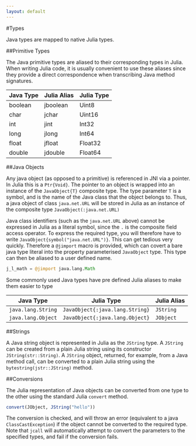 ```yaml
---
layout: default
---
```


#Types

Java types are mapped to native Julia types.

##Primitive Types

The Java primitive types are aliased to their corresponding types in Julia. When writing Julia code, it is usually convenient to use these aliases since they provide a direct correspondence when transcribing Java method signatures.

| Java Type        | Julia Alias           | Julia Type  |
| ------------- |-------------| -----|
| boolean      | jboolean | Uint8 |
| char      | jchar      |  Uint16  |
| int | jint      |    Int32 |
| long | jlong      |    Int64 |
| float | jfloat      |    Float32 |
| double | jdouble      |    Float64 |

##Java Objects

Any java object (as opposed to a primitive) is referenced in JNI via a pointer. In Julia this is a `Ptr{Void}`. The pointer to an object is wrapped into an instance of the `JavaObject{T}` composite type. The type parameter `T` is a symbol, and is the name of the Java class that the object belongs to. Thus, a java object of class `java.net.URL` will be stored in Julia as an instance of the composite type `JavaObject(:java.net.URL)` 

Java class identifiers (such as the `java.net.URL` above) cannot be expressed in Julia as a literal symbol, since the `.` is the composite field access operator. To express the required type, you will therefore have to write `JavaObject{symbol("java.net.URL")}`. This can get tedious very quickly. Therefore a `@jimport` macro is provided, which can covert a bare java type literal into the property parameterised `JavaObject` type. This type can then be aliased to a user defined name.

```julia
j_l_math = @jimport java.lang.Math
```

Some commonly used Java types have pre defined Julia aliases to make them easier to type

|Java Type|Julia Type| Julia Alias|
| ------- | -------- | ---------- |
| `java.lang.String` | `JavaObject{:java.lang.String}` | `JString` |
| `java.lang.Object` | `JavaObject{:java.lang.Object}` | `JObject` |

##Strings

A Java string object is represented in Julia as the `JString` type. A `JString` can be created from a plain Julia string using its constructor `JString(str::String)`. A `JString` object, returned, for example, from a Java method call, can be converted to a plain Julia string using the `bytestring(jstr::JString)` method. 

##Conversions

The Julia representation of Java objects can be converted from one type to the other using the standard Julia `convert` method. 

```julia
convert(JObject, JString("hello"))
```

The conversion is checked, and will throw an error (equivalent to a java `ClassCastException`) if the object cannot be converted to the required type. Note that `jcall` will automatically attempt to convert the parameters to the specified types, and fail if the conversion fails. 

